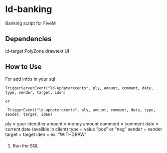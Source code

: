 # ld-banking
Banking script for FiveM

## Dependencies
ld-target
PolyZone
drawtext UI

## How to Use
For add infos in your sql


    TriggerServerEvent("ld-updaterecents", ply, amount, comment, date, type, sender, target, iden)

    or

     TriggerEvent("ld-updaterecents", ply, amount, comment, date, type, sender, target, iden)



ply = your identifier
amount = money amount
comment = comment
date = current date (avalible in client)
type = value "pos" or "neg"
sender = sender
target = target
iden = ex: "WITHDRAW"

####

1. Run the SQL
